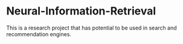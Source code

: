 # Neural-Information-Retrieval
This is a research project that has potential to be used in search and recommendation engines.
